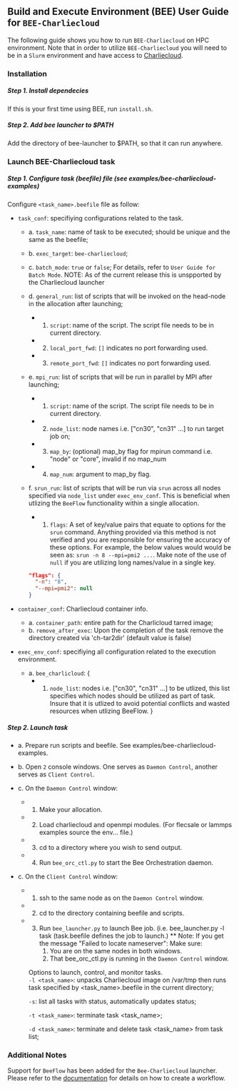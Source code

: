 ## Build and Execute Environment (BEE) User Guide for `BEE-Charliecloud`

The following guide shows you how to run `BEE-Charliecloud` on HPC environment.
Note that in order to utilize `BEE-Charliecloud` you will need to be in a `Slurm` environment and have access to [Charliecloud](https://github.com/hpc/charliecloud/).

### Installation
##### Step 1. Install dependecies
If this is your first time using BEE, run `install.sh`.

##### Step 2. Add bee launcher to $PATH
Add the directory of bee-launcher to $PATH, so that it can run anywhere.    

### Launch BEE-Charliecloud task

##### Step 1. Configure task (beefile) file (see examples/bee-charliecloud-examples)
Configure `<task_name>.beefile` file as follow:

* `task_conf`: specifiying configurations related to the task.
   * a. `task_name`: name of task to be executed; should be unique
         and the same as the beefile;

   * b. `exec_target`: `bee-charliecloud`;

   * c. `batch_mode`: `true` or `false`; For details, 
            refer to `User Guide for Batch Mode`.
            NOTE: As of the current release this is unspported by the Charliecloud launcher

   * d. `general_run`: list of scripts that will be invoked on the head-node in the allocation after launching;
     * 1. `script`: name of the script. The script file needs to be in current
            directory.
     * 2. `local_port_fwd`: `[]` indicates no port 
             forwarding used.
     * 3. `remote_port_fwd`: `[]` indicates no port forwarding used.

   * e. `mpi_run`: list of scripts that will be run in parallel by MPI after 
         launching;
     * 1. `script`: name of the script. The script file needs to be in current
            directory.
     * 2. `node_list`: node names i.e. ["cn30", "cn31" ...] to run target job on;
     * 3. `map_by`: (optional)
            map_by flag for mpirun command i.e. "node" or "core", invalid if 
            no map_num
     * 4. `map_num`:  argument to map_by flag.
   * f. `srun_run`: list of scripts that will be run via `srun` across all nodes specified via `node_list` under  `exec_env_conf`. This is beneficial when utlizing the `BeeFlow` functionality within a single allocation.
     * 1. `flags`: A set of key/value pairs that equate to options for the `srun` command. Anything provided via this method is not verified and you are responsible for ensuring the accuracy of these options. For example, the below values would would be seen as: `srun -n 8 --mpi=pmi2 ...`. Make note of the use of `null` if you are utilizing long names/value in a single key.
      ```json
      "flags": {
        "-n": "8",
        "--mpi=pmi2": null
      }
      ```

* `container_conf`: Charliecloud container info.
  * a. `container_path`: entire path for the Charlicloud tarred image;
  * b. `remove_after_exec`: Upon the completion of the task remove the directory created via 'ch-tar2dir' (default value is false)

* `exec_env_conf`: specifiying all configuration related to the execution 
    environment.
  * a. `bee_charlicloud`: {
     * 1. `node_list`: nodes i.e. ["cn30", "cn31" ...] to be utlized, this list specifies which nodes should be utilized as part of task. Insure that it is utlized to avoid potential conflicts and wasted resources when utlizing BeeFlow.
  }

##### Step 2. Launch task
* a. Prepare run scripts and beefile. See examples/bee-charliecloud-examples.

* b. Open `2` console windows. One serves as `Daemon Control`, another serves 
     as `Client Control`.

* c. On the `Daemon Control` window:
  * 1. Make your allocation.
  * 2. Load charliecloud and openmpi modules. 
         (For flecsale or lammps examples source the env... file.)
  * 3. cd to a directory where you wish to send output.
  * 4. Run `bee_orc_ctl.py` to start the Bee Orchestration daemon. 

* c. On the `Client Control` window:
  * 1. ssh to the same node as on the `Daemon Control` window.
  * 2. cd to the directory containing beefile and scripts. 
  * 3. Run `bee_launcher.py`  to launch Bee job. 
       (i.e. bee_launcher.py -l task (task.beefile defines the job to launch.)
       ** Note: If you get the message "Failed to locate nameserver":
          Make sure:
          1.  You are on the same nodes in both windows.
          2.  That bee_orc_ctl.py is running in the `Daemon Control` window.
 
      Options to launch, control, and monitor tasks.  
     `-l <task_name>`: unpacks Charliecloud image on /var/tmp then 
                       runs task specified by <task_name>.beefile 
                       in the current directory;

     `-s`: list all tasks with status, automatically updates status;

     `-t <task_name>`: terminate task <task_name>;

     `-d <task_name>`: terminate and delete task <task_name> from task list;   

### Additional Notes
Support for `BeeFlow` has been added for the `Bee-Charliecloud` launcher. Please refer to the [documentation](https://github.com/lanl/BEE_Private/blob/master/doc/User%20Guide%20for%20BeeFlow.md) for details on how to create a workflow.
